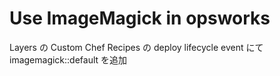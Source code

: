 # Use ImageMagick in opsworks
Layers の Custom Chef Recipes の deploy lifecycle event にて imagemagick::default を追加
